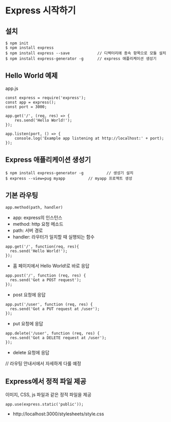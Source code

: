 # Express 시작하기

## 설치

```
$ npm init
$ npm install express
$ npm install express --save			// 디렉터리에 종속 항목으로 모듈 설치
$ npm install express-generator -g		// express 애플리케이션 생성기
```



## Hello World 예제

app.js

```
const express = require('express');
const app = express();
const port = 3000;

app.get('/', (req, res) => {
    res.send('Hello World!');
});

app.listen(port, () => {
    console.log('Example app listening at http://localhost:' + port);
});
```



## Express 애플리케이션 생성기

```
$ npm install express-generator -g			// 생성기 설치
$ express --view=pug myapp			// myapp 프로젝트 생성
```



## 기본 라우팅

```
app.method(path, handler)
```

- app: express의 인스턴스
- method: http 요청 메소드
- path: 서버 경로
- handler: 라우터가 일치할 때 실행되는 함수 



```
app.get('/', function(req, res){
  res.send('Hello World!');
});
```

- 홈 페이지에서 Hello World!로 바로 응답



```
app.post('/', function (req, res) {
  res.send('Got a POST request');
});
```

- post 요청에 응답



```
app.put('/user', function (req, res) {
  res.send('Got a PUT request at /user');
});
```

- put 요청에 응답



```
app.delete('/user', function (req, res) {
  res.send('Got a DELETE request at /user');
});
```

- delete 요청에 응답

// 라우팅 안내서에서 자세하게 다룰 예정



## Express에서 정적 파일 제공

이미지, CSS, js 파일과 같은 정적 파일을 제공

```
app.use(express.static('public'));
```

- http://localhost:3000/stylesheets/style.css